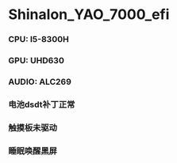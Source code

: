 # Shinalon_YAO_7000_efi

### CPU: I5-8300H 

### GPU: UHD630

### AUDIO: ALC269

### 电池dsdt补丁正常

### 触摸板未驱动

### 睡眠唤醒黑屏
